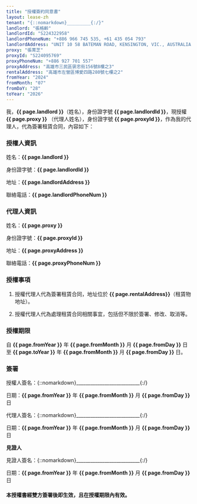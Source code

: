 ```yaml
---
title: "授權簽約同意書"
layout: lease-zh
tenant: "{::nomarkdown}_________{:/}"
landlord: "張格齡"
landlordId: "S224322958"
landlordPhoneNum: "+886 966 745 535, +61 435 054 793"
landlordAddress: "UNIT 10 58 BATEMAN ROAD, KENSINGTON, VIC., AUSTRALIA 3031"
proxy: "張菁芝"
proxyId: "S224095769"
proxyPhoneNum: "+886 927 701 557"
proxyAddress: "高雄市三民區褒忠街156號8樓之3"
rentalAddress: "高雄市左營區博愛四路280號七樓之2"
fromYear: "2024"
fromMonth: "07"
fromDaY: "28"
toYear: "2026"
---
```


我，**{{ page.landlord }}**（姓名），身份證字號 **{{ page.landlordId }}**，現授權 **{{ page.proxy }}** （代理人姓名），身份證字號 **{{ page.proxyId }}**，作為我的代理人，代為簽署租賃合同，內容如下：

### 授權人資訊

姓名：**{{ page.landlord }}**  

身份證字號：**{{ page.landlordId }}**

地址：**{{ page.landlordAddress }}**

聯絡電話：**{{ page.landlordPhoneNum }}**


### 代理人資訊

姓名：**{{ page.proxy }}**

身份證字號：**{{ page.proxyId }}**

地址：**{{ page.proxyAddress }}**

聯絡電話：**{{ page.proxyPhoneNum }}**  


### 授權事項

1. 授權代理人代為簽署租賃合同，地址位於 **{{ page.rentalAddress}}**（租賃物地址）。

1. 授權代理人代為處理租賃合同相關事宜，包括但不限於簽署、修改、取消等。


### 授權期限

自 **{{ page.fromYear }}** 年 **{{ page.fromMonth }}** 月 **{{ page.fromDay }}** 日至 **{{ page.toYear }}** 年 **{{ page.fromMonth }}** 月 **{{ page.fromDay }}** 日。


### 簽署

授權人簽名：{::nomarkdown}___________________________{:/}

日期：**{{ page.fromYear }}** 年 **{{ page.fromMonth }}** 月 **{{ page.fromDay }}** 日

代理人簽名：{::nomarkdown}___________________________{:/}

日期：**{{ page.fromYear }}** 年 **{{ page.fromMonth }}** 月 **{{ page.fromDay }}** 日


**見證人**

見證人簽名：{::nomarkdown}___________________________{:/}

日期：**{{ page.fromYear }}** 年 **{{ page.fromMonth }}** 月 **{{ page.fromDay }}** 日


#### 本授權書經雙方簽署後即生效，且在授權期限內有效。

